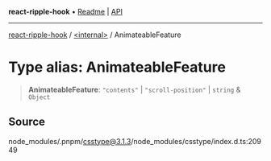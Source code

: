 **react-ripple-hook** • [Readme](../../README.md) \| [API](../../globals.md)

---

[react-ripple-hook](../../README.md) / [\<internal\>](../README.md) / AnimateableFeature

# Type alias: AnimateableFeature

> **AnimateableFeature**: `"contents"` \| `"scroll-position"` \| `string` & `Object`

## Source

node_modules/.pnpm/csstype@3.1.3/node_modules/csstype/index.d.ts:20949
